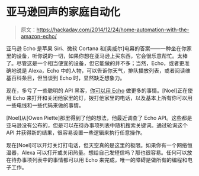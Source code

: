 # 亚马逊回声的家庭自动化

> 原文：<https://hackaday.com/2014/12/24/home-automation-with-the-amazon-echo/>

亚马逊 Echo 是苹果 Siri、微软 Cortana 和[奥威尔]电幕的答案——一种坐在你家里的设备，听你说的一切，如果你想在亚马逊上买东西，它会很乐意帮忙。太棒了。尽管这是一个相当便宜的设备，但它能做的并不多；当然，Echo，或者更准确地说是 Alexa，Echo 中的人物，可以告诉你天气，排队播放列表，或者阅读维基百科条目，但当谈到 Echo 时，显然缺乏想象力。

现在，多亏了一些聪明的 API 黑客，[你可以用 Echo](https://www.youtube.com/watch?v=r58ERvxT0qM) 做更多的事情。[Noel]正在使用 Echo 来打开和关闭他家里的灯，拨打他家里的电话，以及基本上所有你可以用一些电线和一些代码来做的事情。

[Noel]从[Owen Piette]那里得到了他的想法，他最近调查了 Echo API。这些都是亚马逊没有公布的，但是可以在待办事项列表中随机搜索关键词。通过轮询这个 API 并获得新的结果，很容易设置一些逻辑来执行任意操作。

现在[Noel]可以开灯关灯打电话，但天空真的是这里的极限。如果你有一个网络恒温器，Alexa 可以打开或关闭热量。想给自己发短信吗？那也很容易。任何可以放在待办事项列表中的事情都可以用 Echo 来完成，唯一的障碍是做所有的编程和电子工作。